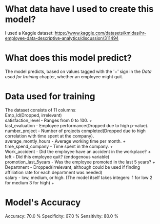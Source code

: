 # What data have I used to create this model? 
  I used a Kaggle dataset: https://www.kaggle.com/datasets/kmldas/hr-employee-data-descriptive-analytics/discussion/311494

# What does this model predict?
  The model predicts, based on values tagged with the '+' sign in the *Data used for training* chapter, whether an employee might quit. 

# Data used for training
  The dataset consists of 11 columns: <br>
  Emp_Id(Dropped, irrelevant)	<br>
  satisfaction_level - Ranges from 0 to 100. *+*<br>
  last_evaluation	- Employee performance(Dropped due to high p-value).<br>
  number_project - Number of projects completed(Dropped due to high correlation with time spent at the company).<br>
  average_montly_hours - Average working time per month. *+*<br>
  time_spend_company	- Time spent in the company. *+*<br>
  Work_accident	- Did the employee have an accident in the workplace? *+*<br>
  left - Did this employee quit? (endogenous variable) <br>
  promotion_last_5years	- Was the employee promoted in the last 5 years? *+*<br>
  Department - Dropped(irrelevant, although could be used if finding affiliation rate for each department was needed)<br>
  salary - low, medium, or high. (The model itself takes integers: 
                                1 for low
                                2 for medium
                                3 for high) *+*
# Model's Accuracy
  Accuracy:  70.0 %
  Specificity:  67.0 %
  Sensitivity:  80.0 %
